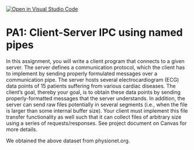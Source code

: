 [![Open in Visual Studio Code](https://classroom.github.com/assets/open-in-vscode-f059dc9a6f8d3a56e377f745f24479a46679e63a5d9fe6f495e02850cd0d8118.svg)](https://classroom.github.com/online_ide?assignment_repo_id=5572286&assignment_repo_type=AssignmentRepo)
# PA1: Client-Server IPC using named pipes

In this assignment, you will write a client program that connects to a given server. The server defines a communication protocol, which the client has to implement by sending properly formulated messages over a communication pipe. The server hosts several electrocardiogram (ECG) data points of 15 patients suffering from various cardiac diseases. The client’s goal, thereby your goal, is to obtain these data points by sending properly-formatted messages that the server understands. In addition, the server can send raw files potentially in several segments (i.e., when the file is larger than some internal buffer size). Your client must implement this file transfer functionality as well such that it can collect files of arbitrary size using a series of requests/responses.  See project document on Canvas for more details.

We obtained the above dataset from physionet.org. 
